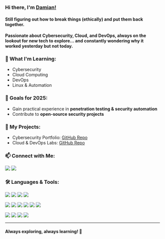 ### Hi there, I'm [Damian!](https://dmwasielewski.info)

#### Still figuring out how to break things (ethically) and put them back together. 
#### Passionate about **Cybersecurity, Cloud, and DevOps**, always on the lookout for new tech to explore... and constantly wondering why it worked yesterday but not today.

### 🚀 What I'm Learning:
- Cybersecurity
- Cloud Computing
- DevOps 
- Linux & Automation

### 🎯 Goals for 2025:
- Gain practical experience in **penetration testing & security automation**
- Contribute to **open-source security projects**

### 📂 My Projects:
- Cybersecurity Portfolio: [GitHub Repo](https://github.com/dmwasielewski)
- Cloud & DevOps Labs: [GitHub Repo](https://github.com/dmwasielewski)

### 📫 Connect with Me:
<a href="https://linkedin.com/in/dmwasielewski" target="_blank"><img src="https://img.shields.io/badge/LinkedIn-0077B5?style=flat&logo=linkedin&logoColor=white"/></a>
<a href="https://dmwasielewski.info" target="_blank"><img src="https://img.shields.io/badge/Website-000000?style=flat&logo=About.me&logoColor=white"/></a>

### 🛠️ Languages & Tools:
<a href="https://www.linux.org/" target="_blank"><img src="https://img.shields.io/badge/Linux-FCC624?style=flat&logo=linux&logoColor=black"/></a>
<a href="https://www.gnu.org/software/bash/" target="_blank"><img src="https://img.shields.io/badge/Bash-4EAA25?style=flat&logo=gnubash&logoColor=white"/></a>
<a href="https://nmap.org/" target="_blank"><img src="https://img.shields.io/badge/Nmap-004472?style=flat&logo=nmap&logoColor=white"/></a>
<a href="https://www.wireshark.org/" target="_blank"><img src="https://img.shields.io/badge/Wireshark-1679A7?style=flat&logo=wireshark&logoColor=white"/></a>

<a href="https://git-scm.com/" target="_blank"><img src="https://img.shields.io/badge/Git-F05032?style=flat&logo=git&logoColor=white"/></a>
<a href="https://code.visualstudio.com/" target="_blank"><img src="https://img.shields.io/badge/VS_Code-007ACC?style=flat&logo=visualstudiocode&logoColor=white"/></a>
<a href="https://developer.mozilla.org/en-US/docs/Web/HTML" target="_blank"><img src="https://img.shields.io/badge/HTML5-E34F26?style=flat&logo=html5&logoColor=white"/></a>
<a href="https://developer.mozilla.org/en-US/docs/Web/CSS" target="_blank"><img src="https://img.shields.io/badge/CSS3-1572B6?style=flat&logo=css3&logoColor=white"/></a>
<a href="https://developer.mozilla.org/en-US/docs/Web/JavaScript" target="_blank"><img src="https://img.shields.io/badge/JavaScript-F7DF1E?style=flat&logo=javascript&logoColor=black"/></a>
<a href="https://www.python.org/" target="_blank"><img src="https://img.shields.io/badge/Python-3776AB?style=flat&logo=python&logoColor=white"/></a>


<a href="https://aws.amazon.com/" target="_blank"><img src="https://img.shields.io/badge/AWS-232F3E?style=flat&logo=amazonaws&logoColor=white"/></a>
<a href="https://www.docker.com/" target="_blank"><img src="https://img.shields.io/badge/Docker-2496ED?style=flat&logo=docker&logoColor=white"/></a>
<a href="https://kubernetes.io/" target="_blank"><img src="https://img.shields.io/badge/Kubernetes-326CE5?style=flat&logo=kubernetes&logoColor=white"/></a>
<a href="https://www.terraform.io/" target="_blank"><img src="https://img.shields.io/badge/Terraform-7B42BC?style=flat&logo=terraform&logoColor=white"/></a>






---
#### Always exploring, always learning! 🚀

